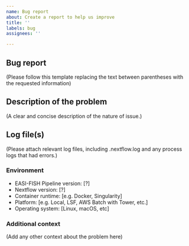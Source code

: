 ```yaml
---
name: Bug report
about: Create a report to help us improve
title: ''
labels: bug
assignees: ''

---
```


## Bug report 

(Please follow this template replacing the text between parentheses with the requested information)

## Description of the problem

(A clear and concise description of the nature of issue.)

## Log file(s)

(Please attach relevant log files, including .nextflow.log and any process logs that had errors.)

### Environment 

* EASI-FISH Pipeline version: [?] 
* Nextflow version: [?]
* Container runtime: [e.g. Docker, Singularity]
* Platform: [e.g. Local, LSF, AWS Batch with Tower, etc.]
* Operating system: [Linux, macOS, etc]

### Additional context

(Add any other context about the problem here)
